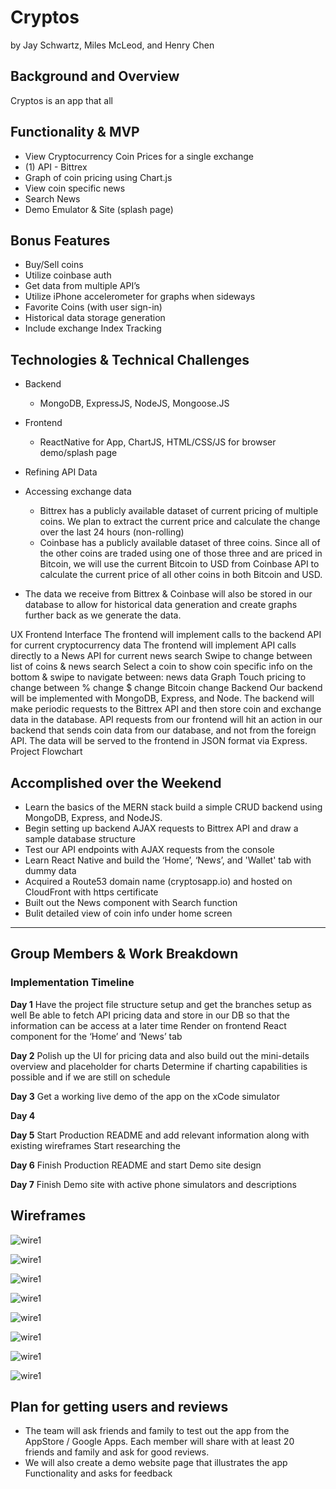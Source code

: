 # Cryptos
by Jay Schwartz, Miles McLeod, and Henry Chen


## Background and Overview
Cryptos is an app that all

## Functionality & MVP
* View Cryptocurrency Coin Prices for a single exchange
* (1) API - Bittrex
* Graph of coin pricing using Chart.js
* View coin specific news
* Search News
* Demo Emulator & Site (splash page)


## Bonus Features
* Buy/Sell coins
* Utilize coinbase auth
* Get data from multiple API’s
* Utilize iPhone accelerometer for graphs when sideways
* Favorite Coins (with user sign-in)
* Historical data storage generation
* Include exchange Index Tracking

## Technologies & Technical Challenges

* Backend
  * MongoDB, ExpressJS, NodeJS, Mongoose.JS

* Frontend
  * ReactNative for App, ChartJS,  HTML/CSS/JS for browser demo/splash page

* Refining API Data

* Accessing exchange data
  * Bittrex has a publicly available dataset of current pricing of multiple coins.  We plan to extract the current price and calculate the change over the last 24 hours (non-rolling)
  * Coinbase has a publicly available dataset of three coins.  Since all of the other coins are traded using one of those three and are priced in Bitcoin, we will use the current Bitcoin to USD from Coinbase API to calculate the current price of all other coins in both Bitcoin and USD.

* The data we receive from Bittrex & Coinbase will also be stored in our database to allow for historical data generation and create graphs further back as we generate the data.


UX
Frontend Interface
The frontend will implement calls to the backend API for current cryptocurrency data
The frontend will implement API calls directly to a News API for current news search
Swipe to change between list of coins & news search
Select a coin to show coin specific info on the bottom & swipe to navigate between:
news
data
Graph
Touch pricing to change between
% change
$ change
Bitcoin change
Backend
Our backend will be implemented with MongoDB, Express, and Node.
The backend will make periodic requests to the Bittrex API and then store coin and exchange data in the database. API requests from our frontend will hit an action in our backend that sends coin data from our database, and not from the foreign API.
The data will be served to the frontend in JSON format via Express.
Project Flowchart


## Accomplished over the Weekend

* Learn the basics of the MERN stack build a simple CRUD backend using MongoDB, Express, and NodeJS.
* Begin setting up backend AJAX requests to Bittrex API and draw a sample database structure
* Test our API endpoints with AJAX requests from the console
* Learn React Native and build the ‘Home’, ‘News’, and 'Wallet' tab with dummy data
* Acquired a Route53 domain name (cryptosapp.io) and hosted on CloudFront with https certificate
* Built out the News component with Search function
* Bulit detailed view of coin info under home screen

---

## Group Members & Work Breakdown

### Implementation Timeline

**Day 1**
Have the project file structure setup and get the branches setup as well
Be able to fetch API pricing data and store in our DB so that the information can be access at a later time
Render on frontend React component for the ‘Home’ and ‘News’ tab

**Day 2**
Polish up the UI for pricing data and also build out the mini-details overview and placeholder for charts
Determine if charting capabilities is possible and if we are still on schedule

**Day 3**
Get a working live demo of the app on the xCode simulator

**Day 4**

**Day 5**
Start Production README and add relevant information along with existing wireframes
Start researching the

**Day 6**
Finish Production README and start Demo site design

**Day 7**
Finish Demo site with active phone simulators and descriptions

## Wireframes

![wire1]()

![wire1]()

![wire1]()

![wire1]()

![wire1]()

![wire1]()

![wire1]()

![wire1]()


## Plan for getting users and reviews

* The team will ask friends and family to test out the app from the AppStore / Google Apps. Each member will share with at least 20 friends and family and ask for good reviews.
* We will also create a demo website page that illustrates the app Functionality and asks for feedback
